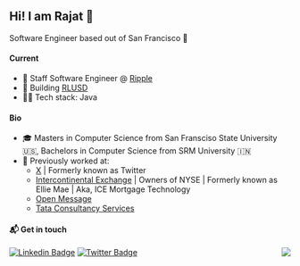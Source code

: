 ## Hi! I am Rajat 👋 

Software Engineer based out of San Francisco :round_pushpin:

#### Current
- :telescope: Staff Software Engineer @ [Ripple](https://ripple.com/)
- :rocket: Building [RLUSD](https://ripple.com/solutions/stablecoin/)
- :man_technologist: Tech stack: Java

#### Bio

- :mortar_board: Masters in Computer Science from San Fransciso State University 🇺🇸, Bachelors in Computer Science from SRM University 🇮🇳
- :vulcan_salute: Previously worked at:
    - [X](https://www.x.com) | Formerly known as Twitter
    - [Intercontinental Exchange](https://www.icemortgagetechnology.com) | Owners of NYSE | Formerly known as Ellie Mae | Aka, ICE Mortgage Technology
    - [Open Message](https://openmessage.io)
    - [Tata Consultancy Services](https://www.tcs.com)


#### :mailbox_with_mail: Get in touch
[![Linkedin Badge](https://img.shields.io/badge/-Rajat%20Arora-blue?style=flat-square&logo=Linkedin&logoColor=white&link=https://www.linkedin.com/in/rajatar08/)](https://www.linkedin.com/in/rajatar08)
[![Twitter Badge](https://img.shields.io/badge/-@digital_nomad8-00acee?style=flat&logo=Twitter&logoColor=white)](https://twitter.com/intent/follow?screen_name=digital_nomad8 "Follow on Twitter")
<img align="right" src="https://komarev.com/ghpvc/?username=rajatarora08&color=blue">
